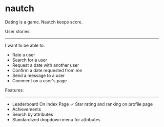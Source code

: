 # nautch
Dating is a game. Nautch keeps score.

User stories:
______________

I want to be able to:
* Rate a user
* Search for a user
* Request a date with another user
* Confirm a date requested from me
* Send a message to a user
* Comment on a user's page



Features:
____________

* Leaderboard On Index Page
✓ Star rating and ranking on profile page
* Achievements
* Search by attributes
* Standardized dropdown menu for attributes